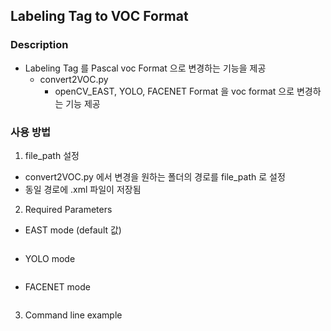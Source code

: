 ## Labeling Tag to VOC Format
### Description

* Labeling Tag 를 Pascal voc Format 으로 변경하는 기능을 제공
  * convert2VOC.py
    * openCV_EAST, YOLO, FACENET Format 을 voc format 으로 변경하는 기능 제공 
  

### 사용 방법
1. file_path 설정
  * convert2VOC.py 에서 변경을 원하는 폴더의 경로를 file_path 로 설정
  * 동일 경로에 .xml 파일이 저장됨 
  
2. Required Parameters
  * EAST mode (default 값)
```--op EAST 
```
  * YOLO mode
  ```--op YOLO 
```
  * FACENET mode
  ```--op FACENET 
```
3. Command line example
```python convert2VOC.py --op EAST 
```